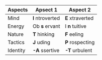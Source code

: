 | Aspects  | Apsect 1        | Aspect 2        |
|----------|-----------------|-----------------|
| Mind     | **I** ntroverted | **E** xtraverted |
| Energy   | Ob **s** ervant   | I **n** tuitive   |
| Nature   | **T** hinking    | **F** eeling     |
| Tactics  | **J** uding     | **P** rospecting |
| Identity | **-A** ssertive  | **-T** urbulent  |


